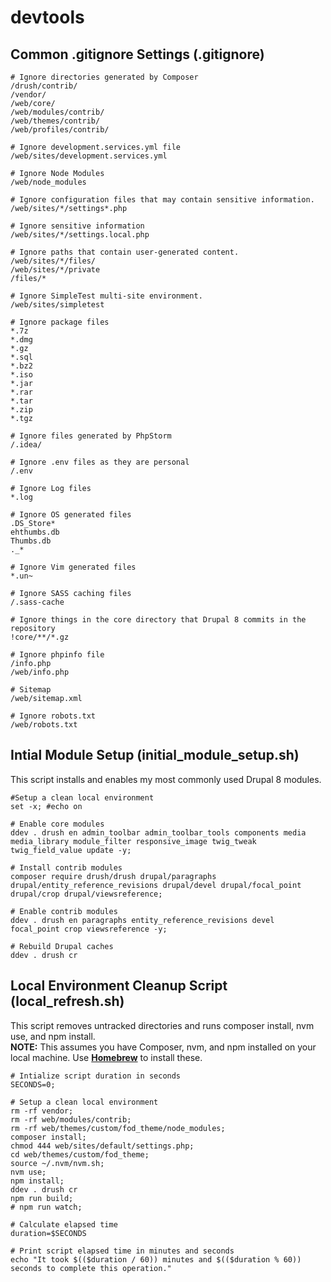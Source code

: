 # devtools
## Common .gitignore Settings (.gitignore)
```
# Ignore directories generated by Composer
/drush/contrib/
/vendor/
/web/core/
/web/modules/contrib/
/web/themes/contrib/
/web/profiles/contrib/

# Ignore development.services.yml file
/web/sites/development.services.yml

# Ignore Node Modules
/web/node_modules

# Ignore configuration files that may contain sensitive information.
/web/sites/*/settings*.php

# Ignore sensitive information
/web/sites/*/settings.local.php

# Ignore paths that contain user-generated content.
/web/sites/*/files/
/web/sites/*/private
/files/*

# Ignore SimpleTest multi-site environment.
/web/sites/simpletest

# Ignore package files
*.7z
*.dmg
*.gz
*.sql
*.bz2
*.iso
*.jar
*.rar
*.tar
*.zip
*.tgz

# Ignore files generated by PhpStorm
/.idea/

# Ignore .env files as they are personal
/.env

# Ignore Log files
*.log

# Ignore OS generated files
.DS_Store*
ehthumbs.db
Thumbs.db
._*

# Ignore Vim generated files
*.un~

# Ignore SASS caching files
/.sass-cache

# Ignore things in the core directory that Drupal 8 commits in the repository
!core/**/*.gz

# Ignore phpinfo file
/info.php
/web/info.php

# Sitemap
/web/sitemap.xml

# Ignore robots.txt
/web/robots.txt
```
## Intial Module Setup (initial_module_setup.sh)
This script installs and enables my most commonly used Drupal 8 modules.
```
#Setup a clean local environment
set -x; #echo on

# Enable core modules
ddev . drush en admin_toolbar admin_toolbar_tools components media media_library module_filter responsive_image twig_tweak twig_field_value update -y;

# Install contrib modules
composer require drush/drush drupal/paragraphs drupal/entity_reference_revisions drupal/devel drupal/focal_point drupal/crop drupal/viewsreference;

# Enable contrib modules
ddev . drush en paragraphs entity_reference_revisions devel focal_point crop viewsreference -y;

# Rebuild Drupal caches
ddev . drush cr
```
## Local Environment Cleanup Script (local_refresh.sh)
This script removes untracked directories and runs composer install, nvm use, and npm install.<br>
**NOTE:** This assumes you have Composer, nvm, and npm installed on your local machine. Use **[Homebrew](https://brew.sh)**  to install these.
```
# Intialize script duration in seconds
SECONDS=0;

# Setup a clean local environment
rm -rf vendor;
rm -rf web/modules/contrib;
rm -rf web/themes/custom/fod_theme/node_modules;
composer install;
chmod 444 web/sites/default/settings.php;
cd web/themes/custom/fod_theme;
source ~/.nvm/nvm.sh;
nvm use;
npm install;
ddev . drush cr
npm run build;
# npm run watch;

# Calculate elapsed time
duration=$SECONDS

# Print script elapsed time in minutes and seconds
echo "It took $(($duration / 60)) minutes and $(($duration % 60)) seconds to complete this operation."
```
